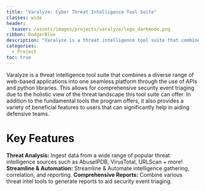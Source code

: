 ```yaml
---
title: "Varalyze: Cyber Threat Intelligence Tool Suite"
classes: wide
header:
  teaser: /assets/images/projects/varalyze/logo_darkmode.png
ribbon: DodgerBlue
description: "Varalyze is a threat intelligence tool suite that combines a diverse range of web-based applications into one seamless platform through the use of APIs and python libraries."
categories:
  - Project
toc: true
---
```


Varalyze is a threat intelligence tool suite that combines a diverse range of web-based applications into one seamless platform through the use of APIs and python libraries. This allows for comprehensive security event triaging due to the holistic view of the threat landscape this tool suite can offer. In addition to the fundamental tools the program offers, it also provides a variety of beneficial features to users that can significantly help in aiding defensive teams.

# **Key Features**
**Threat Analysis:** Ingest data from a wide range of popular threat intelligence sources such as AbuseIPDB, VirusTotal, URLScan + more!
**Streamline & Automation:** Streamline & Automate intelligence gathering, correlation, and reporting.
**Comprehensive Reports:** Combine various threat intel tools to generate reports to aid security event triaging.
